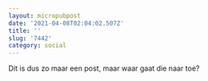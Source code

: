 ```yaml
---
layout: micropubpost
date: '2021-04-08T02:04:02.507Z'
title: ''
slug: '7442'
category: social
---
```

Dit is dus zo maar een post, maar waar gaat die naar toe?
